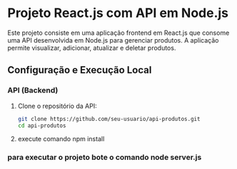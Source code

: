 # Projeto React.js com API em Node.js

Este projeto consiste em uma aplicação frontend em React.js que consome uma API desenvolvida em Node.js para gerenciar produtos. A aplicação permite visualizar, adicionar, atualizar e deletar produtos.

## Configuração e Execução Local

### API (Backend)

1. Clone o repositório da API:
   ```bash
   git clone https://github.com/seu-usuario/api-produtos.git
   cd api-produtos
2. execute comando npm install
### para executar o projeto bote o comando node server.js
